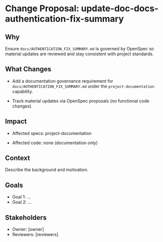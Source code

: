 # Change Proposal: update-doc-docs-authentication-fix-summary

## Why

Ensure `docs/AUTHENTICATION_FIX_SUMMARY.md` is governed by OpenSpec so material updates are reviewed and stay consistent with project standards.

## What Changes

- Add a documentation governance requirement for `docs/AUTHENTICATION_FIX_SUMMARY.md` under the `project-documentation` capability.

- Track material updates via OpenSpec proposals (no functional code changes).

## Impact

- Affected specs: project-documentation

- Affected code: none (documentation only)

## Context

Describe the background and motivation.


## Goals

- Goal 1: ...
- Goal 2: ...


## Stakeholders

- Owner: [owner]
- Reviewers: [reviewers]

